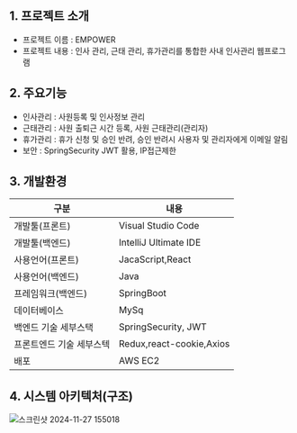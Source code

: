 ## 1. 프로젝트 소개
- 프로젝트 이름 : EMPOWER
- 프로젝트 내용 : 인사 관리, 근태 관리, 휴가관리를 통합한 사내 인사관리 웹프로그램

## 2. 주요기능
- 인사관리 : 사원등록 및 인사정보 관리
- 근태관리 : 사원 출퇴근 시간 등록, 사원 근태관리(관리자)
- 휴가관리 : 휴가 신청 및 승인 반려, 승인 반려시 사용자 및 관리자에게 이메일 알림
- 보안 : SpringSecurity JWT 활용, IP접근제한

## 3. 개발환경

| 구분 | 내용 |
| --- | --- |
| 개발툴(프론트) | Visual Studio Code |
| 개발툴(백엔드) | IntelliJ Ultimate IDE |
| 사용언어(프론트) | JacaScript,React |
| 사용언어(백엔드) | Java |
| 프레임워크(백엔드) | SpringBoot |
| 데이터베이스 | MySq |
| 백엔드 기술 세부스택 | SpringSecurity, JWT |
| 프론트엔드 기술 세부스텍 | Redux,react-cookie,Axios |
| 배포 | AWS EC2 |

## 4. 시스템 아키텍처(구조)
![스크린샷 2024-11-27 155018](https://github.com/user-attachments/assets/29657246-2296-4ef5-93ee-1c19c46772d3)

